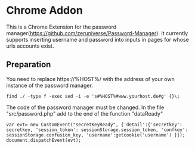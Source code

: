 Chrome Addon
============

This is a Chrome Extension for the password manager(https://github.com/zeruniverse/Password-Manager).
It currently supports inserting username and password into inputs in pages for whose urls accounts exist.

Preparation
-----------

You need to replace https://%HOST%/ with the address of your own instance of the password manager.

    find ./ -type f -exec sed -i -e 's#%HOST%#www.yourhost.de#g' {}\;

The code of the password manager must be changed. In the file "src/password.php" add to the end of the function "dataReady"

    var evt= new CustomEvent("secretKeyReady", {'detail':{'secretkey': secretkey, 'session_token': sessionStorage.session_token, 'confkey': sessionStorage.confusion_key, 'username':getcookie('username') }});
    document.dispatchEvent(evt);
